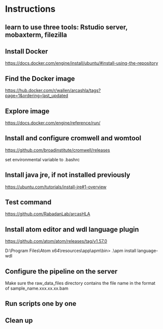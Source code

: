 # Instructions

## learn to use three tools: Rstudio server, mobaxterm, filezilla



## Install Docker

https://docs.docker.com/engine/install/ubuntu/#install-using-the-repository

## Find the Docker image

https://hub.docker.com/r/wallen/arcashla/tags?page=1&ordering=last_updated

## Explore image

https://docs.docker.com/engine/reference/run/

## Install and configure cromwell and womtool

https://github.com/broadinstitute/cromwell/releases

set environmental variable to .bashrc

## Install java jre, if not installed previously

https://ubuntu.com/tutorials/install-jre#1-overview

## Test command

https://github.com/RabadanLab/arcasHLA

## Install atom editor and wdl language plugin

https://github.com/atom/atom/releases/tag/v1.57.0

D:\Program Files\Atom x64\resources\app\apm\bin> .\apm install language-wdl

## Configure the pipeline on the server

Make sure the raw_data_files directory contains the file name in the format of sample_name.xxx.xx.xx.bam

## Run scripts one by one

## Clean up





